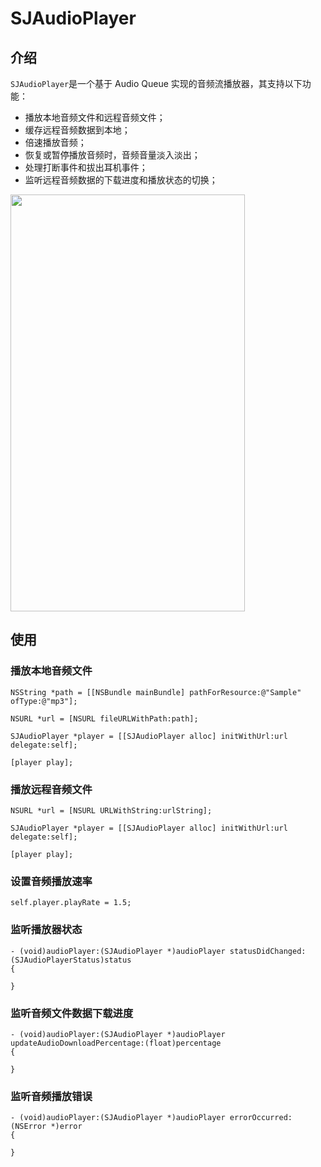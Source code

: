 # SJAudioPlayer


## 介绍

`SJAudioPlayer`是一个基于 Audio Queue 实现的音频流播放器，其支持以下功能：
- 播放本地音频文件和远程音频文件；
- 缓存远程音频数据到本地；
- 倍速播放音频；
- 恢复或暂停播放音频时，音频音量淡入淡出；
- 处理打断事件和拔出耳机事件；
- 监听远程音频数据的下载进度和播放状态的切换；


<img src="https://github.com/zhangshijian/SJAudioPlayer/raw/master/Images/IMG_1.PNG" width="375" height="667" />

## 使用

### 播放本地音频文件
```
NSString *path = [[NSBundle mainBundle] pathForResource:@"Sample" ofType:@"mp3"];

NSURL *url = [NSURL fileURLWithPath:path];

SJAudioPlayer *player = [[SJAudioPlayer alloc] initWithUrl:url delegate:self];

[player play];
```

### 播放远程音频文件
```
NSURL *url = [NSURL URLWithString:urlString];

SJAudioPlayer *player = [[SJAudioPlayer alloc] initWithUrl:url delegate:self];

[player play];
```

### 设置音频播放速率
```
self.player.playRate = 1.5;
```

### 监听播放器状态
```
- (void)audioPlayer:(SJAudioPlayer *)audioPlayer statusDidChanged:(SJAudioPlayerStatus)status
{

}
```

### 监听音频文件数据下载进度
```
- (void)audioPlayer:(SJAudioPlayer *)audioPlayer updateAudioDownloadPercentage:(float)percentage
{

}
```

### 监听音频播放错误
```
- (void)audioPlayer:(SJAudioPlayer *)audioPlayer errorOccurred:(NSError *)error
{

}
```
